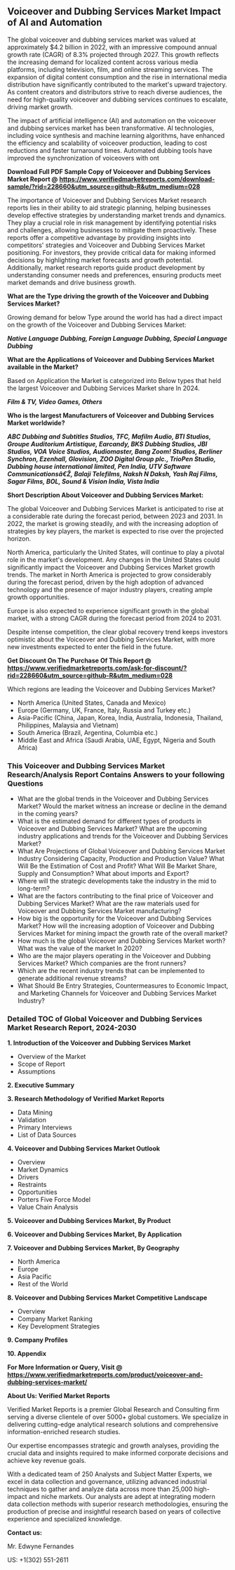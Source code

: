 <h2>Voiceover and Dubbing Services Market Impact of AI and Automation</h2><p>The global voiceover and dubbing services market was valued at approximately $4.2 billion in 2022, with an impressive compound annual growth rate (CAGR) of 8.3% projected through 2027. This growth reflects the increasing demand for localized content across various media platforms, including television, film, and online streaming services. The expansion of digital content consumption and the rise in international media distribution have significantly contributed to the market's upward trajectory. As content creators and distributors strive to reach diverse audiences, the need for high-quality voiceover and dubbing services continues to escalate, driving market growth.</p><p>The impact of artificial intelligence (AI) and automation on the voiceover and dubbing services market has been transformative. AI technologies, including voice synthesis and machine learning algorithms, have enhanced the efficiency and scalability of voiceover production, leading to cost reductions and faster turnaround times. Automated dubbing tools have improved the synchronization of voiceovers with ont</p><p id="" class=""><strong>Download Full PDF Sample Copy of Voiceover and Dubbing Services Market Report @ <a href="https://www.verifiedmarketreports.com/download-sample/?rid=228660&utm_source=github-R&utm_medium=028" target="_blank">https://www.verifiedmarketreports.com/download-sample/?rid=228660&utm_source=github-R&utm_medium=028</a></strong></p><p>The importance of&nbsp;Voiceover and Dubbing Services Market research reports lies in their ability to aid strategic planning, helping businesses develop effective strategies by understanding market trends and dynamics. They play a crucial role in risk management by identifying potential risks and challenges, allowing businesses to mitigate them proactively. These reports offer a competitive advantage by providing insights into competitors' strategies and Voiceover and Dubbing Services Market positioning. For investors, they provide critical data for making informed decisions by highlighting market forecasts and growth potential. Additionally, market research reports guide product development by understanding consumer needs and preferences, ensuring products meet market demands and drive business growth.</p><p><strong>What are the&nbsp;Type driving the growth of the Voiceover and Dubbing Services Market?</strong></p><p id="" class="">Growing demand for below Type around the world has had a direct impact on the growth of the Voiceover and Dubbing Services Market:</p><em><strong>Native Language Dubbing, Foreign Language Dubbing, Special Language Dubbing</strong></em></p><strong>What are the&nbsp;Applications&nbsp;of Voiceover and Dubbing Services Market available in the Market?</strong></p><p id="" class="">Based on Application the Market is categorized into Below types that held the largest Voiceover and Dubbing Services Market share In 2024.</p><em><strong>Film & TV, Video Games, Others</strong></em></p><strong>Who is the largest Manufacturers of Voiceover and Dubbing Services Market worldwide?</strong></p><p><em><strong>ABC Dubbing and Subtitles Studios, TFC, Mafilm Audio, BTI Studios, Groupe Auditorium Artistique, Earcandy, BKS Dubbing Studios, JBI Studios, VOA Voice Studios, Audiomaster, Bang Zoom! Studios, Berliner Synchron, Ezenhall, Glovision, ZOO Digital Group plc., TrioPen Studio, Dubbing house international limited, Pen India, UTV Software Communicationsâ€Ž, Balaji Telefilms, Naksh N Daksh, Yash Raj Films, Sagar Films, BOL, Sound & Vision India, Vista India</strong></em></p><p id="" class=""><strong>Short Description About Voiceover and Dubbing Services Market:</strong></p><p>The global Voiceover and Dubbing Services Market is anticipated to rise at a considerable rate during the forecast period, between 2023 and 2031. In 2022, the market is growing steadily, and with the increasing adoption of strategies by key players, the market is expected to rise over the projected horizon.</p><p>North America, particularly the United States, will continue to play a pivotal role in the market's development. Any changes in the United States could significantly impact the Voiceover and Dubbing Services Market growth trends. The market in North America is projected to grow considerably during the forecast period, driven by the high adoption of advanced technology and the presence of major industry players, creating ample growth opportunities.</p><p>Europe is also expected to experience significant growth in the global market, with a strong CAGR during the forecast period from 2024 to 2031.</p><p>Despite intense competition, the clear global recovery trend keeps investors optimistic about the Voiceover and Dubbing Services Market, with more new investments expected to enter the field in the future.</p><p id="" class=""><strong>Get Discount On The Purchase Of This Report @ <a href="https://www.verifiedmarketreports.com/ask-for-discount/?rid=228660&utm_source=github-R&utm_medium=028" target="_blank">https://www.verifiedmarketreports.com/ask-for-discount/?rid=228660&utm_source=github-R&utm_medium=028</a></strong></p>Which regions are leading the Voiceover and Dubbing Services Market?</p><ul><li>North America (United States, Canada and Mexico)</li><li>Europe (Germany, UK, France, Italy, Russia and Turkey etc.)</li><li>Asia-Pacific (China, Japan, Korea, India, Australia, Indonesia, Thailand, Philippines, Malaysia and Vietnam)</li><li>South America (Brazil, Argentina, Columbia etc.)</li><li>Middle East and Africa (Saudi Arabia, UAE, Egypt, Nigeria and South Africa)</li></ul><h3 id="" class="">This Voiceover and Dubbing Services Market Research/Analysis Report Contains Answers to your following Questions</h3><ul><li>What are the global trends in the Voiceover and Dubbing Services Market? Would the market witness an increase or decline in the demand in the coming years?</li><li>What is the estimated demand for different types of products in Voiceover and Dubbing Services Market? What are the upcoming industry applications and trends for the Voiceover and Dubbing Services Market?</li><li>What Are Projections of Global Voiceover and Dubbing Services Market Industry Considering Capacity, Production and Production Value? What Will Be the Estimation of Cost and Profit? What Will Be Market Share, Supply and Consumption? What about imports and Export?</li><li>Where will the strategic developments take the industry in the mid to long-term?</li><li>What are the factors contributing to the final price of Voiceover and Dubbing Services Market? What are the raw materials used for Voiceover and Dubbing Services Market manufacturing?</li><li>How big is the opportunity for the Voiceover and Dubbing Services Market? How will the increasing adoption of Voiceover and Dubbing Services Market for mining impact the growth rate of the overall market?</li><li>How much is the global Voiceover and Dubbing Services Market worth? What was the value of the market In 2020?</li><li>Who are the major players operating in the Voiceover and Dubbing Services Market? Which companies are the front runners?</li><li>Which are the recent industry trends that can be implemented to generate additional revenue streams?</li><li>What Should Be Entry Strategies, Countermeasures to Economic Impact, and Marketing Channels for Voiceover and Dubbing Services Market Industry?</li></ul><h3 id="" class="">Detailed TOC of Global Voiceover and Dubbing Services Market Research Report, 2024-2030</h3><p id="" class=""><strong>1. Introduction of the Voiceover and Dubbing Services Market</strong></p><ul><li>Overview of the Market</li><li>Scope of Report</li><li>Assumptions</li></ul><p id="" class=""><strong>2. Executive Summary</strong></p><p id="" class=""><strong>3. Research Methodology of Verified Market Reports</strong></p><ul><li>Data Mining</li><li>Validation</li><li>Primary Interviews</li><li>List of Data Sources</li></ul><p id="" class=""><strong>4. Voiceover and Dubbing Services Market Outlook</strong></p><ul><li>Overview</li><li>Market Dynamics</li><li>Drivers</li><li>Restraints</li><li>Opportunities</li><li>Porters Five Force Model</li><li>Value Chain Analysis</li></ul><p id="" class=""><strong>5. Voiceover and Dubbing Services Market, By Product</strong></p><p id="" class=""><strong>6. Voiceover and Dubbing Services Market, By Application</strong></p><p id="" class=""><strong>7. Voiceover and Dubbing Services Market, By Geography</strong></p><ul><li>North America</li><li>Europe</li><li>Asia Pacific</li><li>Rest of the World</li></ul><p id="" class=""><strong>8. Voiceover and Dubbing Services Market Competitive Landscape</strong></p><ul><li>Overview</li><li>Company Market Ranking</li><li>Key Development Strategies</li></ul><p id="" class=""><strong>9. Company Profiles</strong></p><p id="" class=""><strong>10. Appendix</strong></p><p id="" class=""><strong>For More Information or Query, Visit @ <a href="https://www.verifiedmarketreports.com/product/voiceover-and-dubbing-services-market/" target="_blank">https://www.verifiedmarketreports.com/product/voiceover-and-dubbing-services-market/</a></strong></p><p id="" class=""><strong>About Us: Verified Market Reports</strong></p><p id="" class="">Verified Market Reports is a premier Global Research and Consulting firm serving a diverse clientele of over 5000+ global customers. We specialize in delivering cutting-edge analytical research solutions and comprehensive information-enriched research studies.</p><p id="" class="">Our expertise encompasses strategic and growth analyses, providing the crucial data and insights required to make informed corporate decisions and achieve key revenue goals.</p><p id="" class="">With a dedicated team of 250 Analysts and Subject Matter Experts, we excel in data collection and governance, utilizing advanced industrial techniques to gather and analyze data across more than 25,000 high-impact and niche markets. Our analysts are adept at integrating modern data collection methods with superior research methodologies, ensuring the production of precise and insightful research based on years of collective experience and specialized knowledge.</p><p id="" class=""><strong>Contact us:</strong></p><p id="" class="">Mr. Edwyne Fernandes</p><p id="" class="">US: +1(302) 551-2611</p>